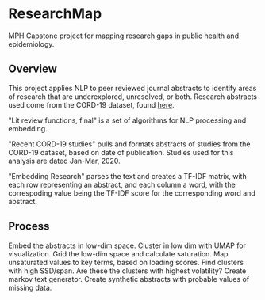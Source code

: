 # ResearchMap
MPH Capstone project for mapping research gaps in public health and epidemiology.

## Overview
This project applies NLP to peer reviewed journal abstracts to identify areas of research that are underexplored, unresolved, or both. 
Research abstracts used come from the CORD-19 dataset, found [here](https://github.com/allenai/cord19). 

"Lit review functions, final" is a set of algorithms for NLP processing and embedding. 

"Recent CORD-19 studies" pulls and formats abstracts of studies from the CORD-19 dataset, based on date of publication. 
Studies used for this analysis are dated Jan-Mar, 2020.

"Embedding Research" parses the text and creates a TF-IDF matrix, with each row representing an abstract, and each column a word, 
with the correspoding value being the TF-IDF score for the corresponding word and abstract.

## Process

Embed the abstracts in low-dim space.
Cluster in low dim with UMAP for visualization.
Grid the low-dim space and calculate saturation.
Map unsaturated values to key terms, based on loading scores.
Find clusters with high SSD/span. Are these the clusters with highest volatility?
Create markov text generator. 
Create synthetic abstracts with probable values of missing data.
